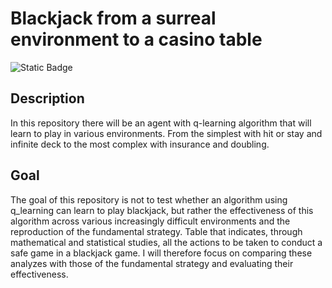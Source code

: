 # Blackjack from a surreal environment to a casino table

![Static Badge](https://img.shields.io/badge/Version-3.12.6-%233776AB?logo=python)

## Description

In this repository there will be an agent with q-learning algorithm that will learn to play in various environments. From the simplest with hit or stay and infinite deck to the most complex with insurance and doubling.

## Goal

The goal of this repository is not to test whether an algorithm using q_learning can learn to play blackjack, but rather the effectiveness of this algorithm across various increasingly difficult environments and the reproduction of the fundamental strategy. Table that indicates, through mathematical and statistical studies, all the actions to be taken to conduct a safe game in a blackjack game. I will therefore focus on comparing these analyzes with those of the fundamental strategy and evaluating their effectiveness.
